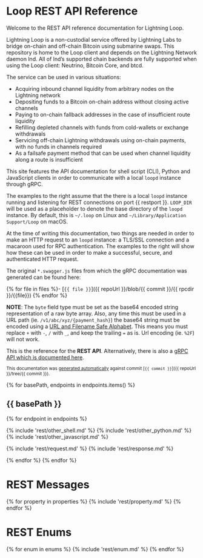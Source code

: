 # Loop REST API Reference

Welcome to the REST API reference documentation for Lightning Loop.

Lightning Loop is a non-custodial service offered by Lightning Labs to bridge
on-chain and off-chain Bitcoin using submarine swaps. This repository is home to
the Loop client and depends on the Lightning Network daemon lnd. All of lnd’s
supported chain backends are fully supported when using the Loop client:
Neutrino, Bitcoin Core, and btcd.

The service can be used in various situations:

* Acquiring inbound channel liquidity from arbitrary nodes on the Lightning
  network
* Depositing funds to a Bitcoin on-chain address without closing active
  channels
* Paying to on-chain fallback addresses in the case of insufficient route
  liquidity
* Refilling depleted channels with funds from cold-wallets or exchange
  withdrawals
* Servicing off-chain Lightning withdrawals using on-chain payments, with no
  funds in channels required
* As a failsafe payment method that can be used when channel liquidity along a
  route is insufficient

This site features the API documentation for shell script (CLI), Python and
JavaScript clients in order to communicate with a local `loopd` instance through
gRPC.

The examples to the right assume that the there is a local `loopd` instance
running and listening for REST connections on port {{ restport }}. `LOOP_DIR`
will be used as a placeholder to denote the base directory of the `loopd`
instance. By default, this is `~/.loop` on Linux and
`~/Library/Application Support/Loop` on macOS.

At the time of writing this documentation, two things are needed in order to
make an HTTP request to an `loopd` instance: a TLS/SSL connection and a
macaroon used for RPC authentication. The examples to the right will show how
these can be used in order to make a successful, secure, and authenticated HTTP
request.

The original `*.swagger.js` files from which the gRPC documentation was generated
can be found here:

{% for file in files %}- [`{{ file }}`]({{ repoUrl }}/blob/{{ commit }}/{{ rpcdir }}/{{file}})
{% endfor %}

**NOTE**: The `byte` field type must be set as the base64 encoded string
representation of a raw byte array. Also, any time this must be used in a URL path
(ie. `/v1/abc/xyz/{payment_hash}`) the base64 string must be encoded using a
[URL and Filename Safe Alphabet](https://tools.ietf.org/html/rfc4648#section-5). This means you must replace `+` with `-`,
`/` with `_`, and keep the trailing `=` as is. Url encoding (ie. `%2F`) will not work.


This is the reference for the **REST API**. Alternatively, there is also a [gRPC
API which is documented here](#loop-grpc-api-reference).

<small>This documentation was
[generated automatically](https://github.com/lightninglabs/lightning-api) against commit
[`{{ commit }}`]({{ repoUrl }}/tree/{{ commit }}).</small>

{% for basePath, endpoints in endpoints.items() %}
## {{ basePath }}
{% for endpoint in endpoints %}

{% include 'rest/other_shell.md' %}
{% include 'rest/other_python.md' %}
{% include 'rest/other_javascript.md' %}

{% include 'rest/request.md' %}
{% include 'rest/response.md' %}

{% endfor %}
{% endfor %}

# REST Messages
{% for property in properties %}
{% include 'rest/property.md' %}
{% endfor %}

# REST Enums
{% for enum in enums %}
{% include 'rest/enum.md' %}
{% endfor %}
